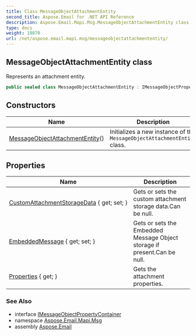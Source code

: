 ```yaml
---
title: Class MessageObjectAttachmentEntity
second_title: Aspose.Email for .NET API Reference
description: Aspose.Email.Mapi.Msg.MessageObjectAttachmentEntity class. Represents an attachment entity
type: docs
weight: 18870
url: /net/aspose.email.mapi.msg/messageobjectattachmententity/
---
```

## MessageObjectAttachmentEntity class

Represents an attachment entity.

```csharp
public sealed class MessageObjectAttachmentEntity : IMessageObjectPropertyContainer
```

## Constructors

| Name | Description |
| --- | --- |
| [MessageObjectAttachmentEntity](messageobjectattachmententity/)() | Initializes a new instance of the `MessageObjectAttachmentEntity` class. |

## Properties

| Name | Description |
| --- | --- |
| [CustomAttachmentStorageData](../../aspose.email.mapi.msg/messageobjectattachmententity/customattachmentstoragedata/) { get; set; } | Gets or sets the custom attachment storage data.Can be null. |
| [EmbeddedMessage](../../aspose.email.mapi.msg/messageobjectattachmententity/embeddedmessage/) { get; set; } | Gets or sets the Embedded Message Object storage if present.Can be null. |
| [Properties](../../aspose.email.mapi.msg/messageobjectattachmententity/properties/) { get; } | Gets the attachment properties. |

### See Also

* interface [IMessageObjectPropertyContainer](../imessageobjectpropertycontainer/)
* namespace [Aspose.Email.Mapi.Msg](../../aspose.email.mapi.msg/)
* assembly [Aspose.Email](../../)


